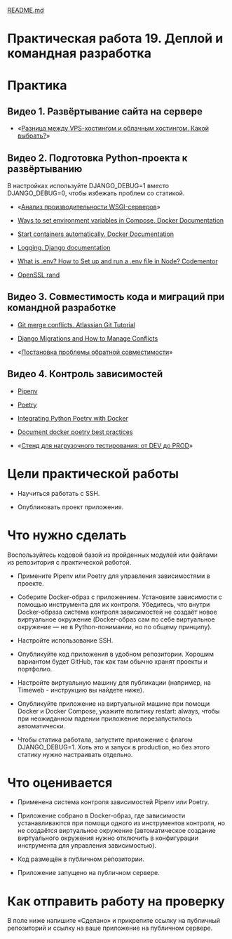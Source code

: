 [README.md](https://github.com/user-attachments/files/21666616/README.md)
# Практическая работа 19. Деплой и командная разработка

# Практика

## Видео 1. Развёртывание сайта на сервере

- «[Разница между VPS-хостингом и облачным хостингом. Какой выбрать?](https://oblakoteka.ru/about/v_mire_it/raznica-mezhdu-vpshostingom-i-oblachnym/)»
    

## Видео 2. Подготовка Python-проекта к развёртыванию

  

В настройках используйте DJANGO_DEBUG=1 вместо DJANGO_DEBUG=0, чтобы избежать проблем со статикой.

- «[Анализ производительности WSGI-серверов](https://habr.com/ru/articles/428047/)»
    
- [Ways to set environment variables in Compose. Docker Documentation](https://docs.docker.com/compose/environment-variables/set-environment-variables/)
    
- [Start containers automatically. Docker Documentation](https://docs.docker.com/config/containers/start-containers-automatically/)
    
- [Logging. Django documentation](https://docs.djangoproject.com/en/4.2/topics/logging/)
    
- [What is .env? How to Set up and run a .env file in Node? Codementor](https://www.codementor.io/@parthibakumarmurugesan/what-is-env-how-to-set-up-and-run-a-env-file-in-node-1pnyxw9yxj)
    
- [OpenSSL rand](https://www.openssl.org/docs/man1.1.1/man1/rand.html)
    

  

## Видео 3. Совместимость кода и миграций при командной разработке

- [Git merge conflicts. Atlassian Git Tutorial](https://www.atlassian.com/git/tutorials/using-branches/merge-conflicts)
    
- [Django Migrations and How to Manage Conflicts](https://www.algotech.solutions/blog/python/django-migrations-and-how-to-manage-conflicts/)
    
- «[Постановка проблемы обратной совместимости](https://habr.com/ru/articles/534238/)»
    

## Видео 4. Контроль зависимостей

- [Pipenv](https://pipenv.pypa.io/en/latest/)
    
- [Poetry](https://python-poetry.org/)
    
- [Integrating Python Poetry with Docker](https://stackoverflow.com/questions/53835198/integrating-python-poetry-with-docker)
    
- [Document docker poetry best practices](https://github.com/orgs/python-poetry/discussions/1879)
    
- «[Стенд для нагрузочного тестирования: от DEV до PROD](https://habr.com/ru/companies/rtlabs/articles/577580/)»
    

  
  

# Цели практической работы

- Научиться работать с SSH.
    
- Опубликовать проект приложения.
    

# Что нужно сделать

Воспользуйтесь кодовой базой из пройденных модулей или файлами из репозитория c практической работой.

  

- Примените Pipenv или Poetry для управления зависимостями в проекте.
    
- Соберите Docker-образ с приложением. Установите зависимости с помощью инструмента для их контроля. Убедитесь, что внутри Docker-образа система контроля зависимостей не создаёт новое виртуальное окружение (Docker-образ сам по себе виртуальное окружение — не в Python-понимании, но по общему принципу).
    
- Настройте использование SSH.
    
- Опубликуйте код приложения в удобном репозитории. Хорошим вариантом будет GitHub, так как там обычно хранят проекты и портфолио.
    
- Настройте виртуальную машину для публикации (например, на Timeweb - инструкцию вы найдете ниже).
    
- Опубликуйте приложение на виртуальной машине при помощи Docker и Docker Compose, укажите политику restart: always, чтобы при неожиданном падении приложение перезапустилось автоматически.
    
- Чтобы статика работала, запустите приложение с флагом DJANGO_DEBUG=1. Хоть это и запуск в production, но без этого статику нужно настраивать отдельно.
    

# Что оценивается

- Применена система контроля зависимостей Pipenv или Poetry.
    
- Приложение собрано в Docker-образ, где зависимости устанавливаются при помощи одного из инструментов контроля, но не создаётся виртуальное окружение (автоматическое создание виртуального окружения нужно отключить в конфигурации инструмента для управления зависимостью).
    
- Код размещён в публичном репозитории.
    
- Приложение запущено на публичном сервере.
    

# Как отправить работу на проверку

В поле ниже напишите «Сделано» и прикрепите ссылку на публичный репозиторий и ссылку на ваше приложение на публичном сервере.
